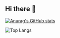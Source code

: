 ## Hi there 👋

<!--
**R0binSec/R0binSec** is a ✨ _special_ ✨ repository because its `README.md` (this file) appears on your GitHub profile.

Here are some ideas to get you started:

- 🔭 I’m currently working on ...
- 🌱 I’m currently learning ...
- 👯 I’m looking to collaborate on ...
- 🤔 I’m looking for help with ...
- 💬 Ask me about ...
- 📫 How to reach me: ...
- 😄 Pronouns: ...
- ⚡ Fun fact: ...
-->

[![Anurag's GitHub stats](https://github-readme-stats.vercel.app/api?username=R0binSec)](https://github.com/anuraghazra/github-readme-stats)

![Top Langs](https://github-readme-stats.vercel.app/api/top-langs/?username=R0binSec&layout=compact&theme=tokyonight)
